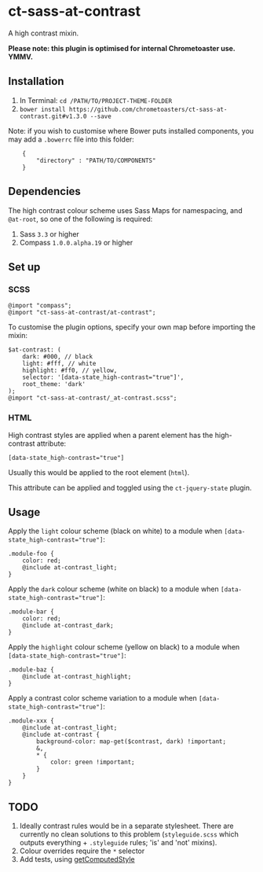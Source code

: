 ct-sass-at-contrast
===========

A high contrast mixin.

__Please note: this plugin is optimised for internal Chrometoaster use. YMMV.__

## Installation

1. In Terminal: `cd /PATH/TO/PROJECT-THEME-FOLDER`
1. `bower install https://github.com/chrometoasters/ct-sass-at-contrast.git#v1.3.0 --save`

Note: if you wish to customise where Bower puts installed components, you may add a `.bowerrc` file into this folder:

        {
            "directory" : "PATH/TO/COMPONENTS"
        }


## Dependencies

The high contrast colour scheme uses Sass Maps for namespacing, and `@at-root`, so one of the following is required:

1. Sass `3.3` or higher
1. Compass `1.0.0.alpha.19` or higher

## Set up

### SCSS

    @import "compass";
    @import "ct-sass-at-contrast/at-contrast";

To customise the plugin options, specify your own map before importing the mixin:

    $at-contrast: (
        dark: #000, // black
        light: #fff, // white
        highlight: #ff0, // yellow,
        selector: '[data-state_high-contrast="true"]',
        root_theme: 'dark'
    );
    @import "ct-sass-at-contrast/_at-contrast.scss";

### HTML

High contrast styles are applied when a parent element has the high-contrast attribute:

    [data-state_high-contrast="true"]

Usually this would be applied to the root element (`html`).

This attribute can be applied and toggled using the `ct-jquery-state` plugin.

## Usage

Apply the `light` colour scheme (black on white) to a module when `[data-state_high-contrast="true"]`:

    .module-foo {
        color: red;
        @include at-contrast_light;
    }

Apply the `dark` colour scheme (white on black) to a module when `[data-state_high-contrast="true"]`:

    .module-bar {
        color: red;
        @include at-contrast_dark;
    }

Apply the `highlight` colour scheme (yellow on black) to a module when `[data-state_high-contrast="true"]`:

    .module-baz {
        @include at-contrast_highlight;
    }

Apply a contrast color scheme variation to a module when `[data-state_high-contrast="true"]`:

    .module-xxx {
        @include at-contrast_light;
        @include at-contrast {
            background-color: map-get($contrast, dark) !important;
            &,
            * {
                color: green !important;
            }
        }
    }

## TODO

1. Ideally contrast rules would be in a separate stylesheet. There are currently no clean solutions to this problem (`styleguide.scss` which outputs everything + `.styleguide` rules; 'is' and 'not' mixins).
1. Colour overrides require the `*` selector
1. Add tests, using [getComputedStyle](http://stackoverflow.com/questions/19137507/jquery-equivalent-for-getcomputedstyle)
